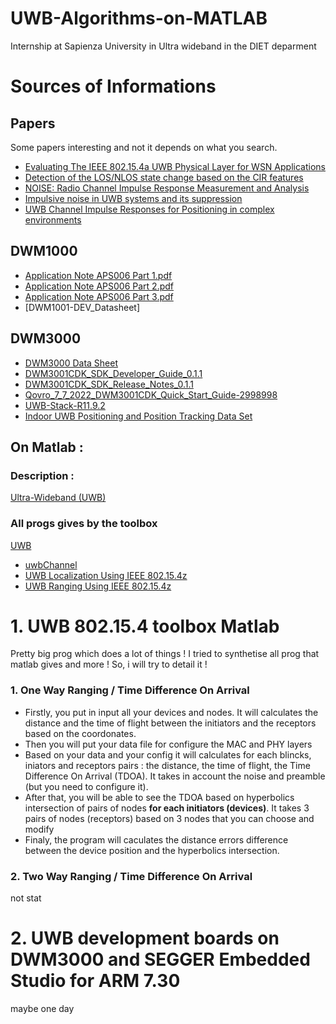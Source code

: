 # UWB-Algorithms-on-MATLAB
Internship at Sapienza University in Ultra wideband in the DIET deparment
# Sources of Informations
## Papers
Some papers interesting and not it depends on what you search.

- [Evaluating The IEEE 802.15.4a UWB Physical Layer for WSN Applications](doc/WSN_Appli.pdf)
- [Detection of the LOS/NLOS state change based on the CIR features]()
- [NOISE: Radio Channel Impulse Response Measurement and Analysis]()
- [Impulsive noise in UWB systems and its suppression]()
- [UWB Channel Impulse Responses for Positioning in complex environments]()
## DWM1000
- [Application Note APS006 Part 1.pdf]()
- [Application Note APS006 Part 2.pdf]()
- [Application Note APS006 Part 3.pdf]()
- [DWM1001-DEV_Datasheet]
## DWM3000
- [DWM3000 Data Sheet]()
- [DWM3001CDK_SDK_Developer_Guide_0.1.1]()
- [DWM3001CDK_SDK_Release_Notes_0.1.1]()
- [Qovro_7_7_2022_DWM3001CDK_Quick_Start_Guide-2998998]()
- [UWB-Stack-R11.9.2]()
- [Indoor UWB Positioning and Position Tracking Data Set]()
## On Matlab :

### Description :
[Ultra-Wideband (UWB)](https://fr.mathworks.com/discovery/ultra-wideband.html)
### All progs gives by the toolbox
[UWB](https://fr.mathworks.com/help/comm/uwb.html?s_tid=CRUX_lftnav)
- [uwbChannel](https://fr.mathworks.com/help/comm/ref/uwbchannel-system-object.html)
- [UWB Localization Using IEEE 802.15.4z](https://fr.mathworks.com/help/comm/ug/uwb-localization-using-ieee-802.15.4z.html)
- [UWB Ranging Using IEEE 802.15.4z](https://fr.mathworks.com/help/comm/ug/uwb-ranging-using-ieee-802.15.4z.html)

# 1. UWB 802.15.4 toolbox Matlab
Pretty big prog which does a lot of things !
I tried to synthetise all prog that matlab gives and more !
So, i will try to detail it !
### 1.  One Way Ranging / Time Difference On Arrival
- Firstly, you put in input all your devices and nodes. It will calculates the distance and the time of flight between the initiators and the receptors based on the coordonates.
- Then you will put your data file for configure the MAC and PHY layers
- Based on your data and your config it will calculates for each blincks, iniators and receptors pairs : the distance, the time of flight, the Time Difference On Arrival (TDOA). It takes in account the noise and preamble (but you need to configure it).
- After that, you will be able to see the TDOA based on hyperbolics intersection of pairs of nodes **for each initiators (devices)**. It takes 3 pairs of nodes (receptors) based on 3 nodes that you can choose and modify
- Finaly, the program will caculates the distance errors difference between the device position and the hyperbolics intersection.

### 2.  Two Way Ranging / Time Difference On Arrival
 not stat 
 

# 2. UWB development boards on DWM3000 and SEGGER Embedded Studio for ARM 7.30
maybe one day


